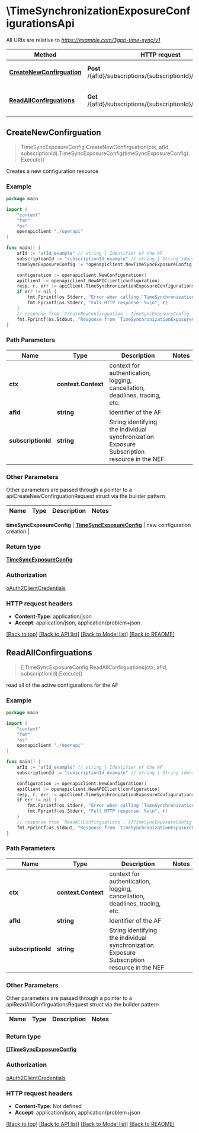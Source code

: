 # \TimeSynchronizationExposureConfigurationsApi

All URIs are relative to *https://example.com/3gpp-time-sync/v1*

Method | HTTP request | Description
------------- | ------------- | -------------
[**CreateNewConfirguation**](TimeSynchronizationExposureConfigurationsApi.md#CreateNewConfirguation) | **Post** /{afId}/subscriptions/{subscriptionId}/configurations | Creates a new configuration resource
[**ReadAllConfirguations**](TimeSynchronizationExposureConfigurationsApi.md#ReadAllConfirguations) | **Get** /{afId}/subscriptions/{subscriptionId}/configurations | read all of the active configurations for the AF



## CreateNewConfirguation

> TimeSyncExposureConfig CreateNewConfirguation(ctx, afId, subscriptionId).TimeSyncExposureConfig(timeSyncExposureConfig).Execute()

Creates a new configuration resource

### Example

```go
package main

import (
    "context"
    "fmt"
    "os"
    openapiclient "./openapi"
)

func main() {
    afId := "afId_example" // string | Identifier of the AF
    subscriptionId := "subscriptionId_example" // string | String identifying the individual synchronization Exposure Subscription resource in the NEF. 
    timeSyncExposureConfig := *openapiclient.NewTimeSyncExposureConfig(int32(123), *openapiclient.NewPtpInstance(*openapiclient.NewInstanceType(), *openapiclient.NewProtocol(), "PtpProfile_example"), int32(123), "ConfigNotifId_example", "ConfigNotifUri_example") // TimeSyncExposureConfig | new configuration creation

    configuration := openapiclient.NewConfiguration()
    apiClient := openapiclient.NewAPIClient(configuration)
    resp, r, err := apiClient.TimeSynchronizationExposureConfigurationsApi.CreateNewConfirguation(context.Background(), afId, subscriptionId).TimeSyncExposureConfig(timeSyncExposureConfig).Execute()
    if err != nil {
        fmt.Fprintf(os.Stderr, "Error when calling `TimeSynchronizationExposureConfigurationsApi.CreateNewConfirguation``: %v\n", err)
        fmt.Fprintf(os.Stderr, "Full HTTP response: %v\n", r)
    }
    // response from `CreateNewConfirguation`: TimeSyncExposureConfig
    fmt.Fprintf(os.Stdout, "Response from `TimeSynchronizationExposureConfigurationsApi.CreateNewConfirguation`: %v\n", resp)
}
```

### Path Parameters


Name | Type | Description  | Notes
------------- | ------------- | ------------- | -------------
**ctx** | **context.Context** | context for authentication, logging, cancellation, deadlines, tracing, etc.
**afId** | **string** | Identifier of the AF | 
**subscriptionId** | **string** | String identifying the individual synchronization Exposure Subscription resource in the NEF.  | 

### Other Parameters

Other parameters are passed through a pointer to a apiCreateNewConfirguationRequest struct via the builder pattern


Name | Type | Description  | Notes
------------- | ------------- | ------------- | -------------


 **timeSyncExposureConfig** | [**TimeSyncExposureConfig**](TimeSyncExposureConfig.md) | new configuration creation | 

### Return type

[**TimeSyncExposureConfig**](TimeSyncExposureConfig.md)

### Authorization

[oAuth2ClientCredentials](../README.md#oAuth2ClientCredentials)

### HTTP request headers

- **Content-Type**: application/json
- **Accept**: application/json, application/problem+json

[[Back to top]](#) [[Back to API list]](../README.md#documentation-for-api-endpoints)
[[Back to Model list]](../README.md#documentation-for-models)
[[Back to README]](../README.md)


## ReadAllConfirguations

> []TimeSyncExposureConfig ReadAllConfirguations(ctx, afId, subscriptionId).Execute()

read all of the active configurations for the AF

### Example

```go
package main

import (
    "context"
    "fmt"
    "os"
    openapiclient "./openapi"
)

func main() {
    afId := "afId_example" // string | Identifier of the AF
    subscriptionId := "subscriptionId_example" // string | String identifying the individual synchronization Exposure Subscription resource in the NEF

    configuration := openapiclient.NewConfiguration()
    apiClient := openapiclient.NewAPIClient(configuration)
    resp, r, err := apiClient.TimeSynchronizationExposureConfigurationsApi.ReadAllConfirguations(context.Background(), afId, subscriptionId).Execute()
    if err != nil {
        fmt.Fprintf(os.Stderr, "Error when calling `TimeSynchronizationExposureConfigurationsApi.ReadAllConfirguations``: %v\n", err)
        fmt.Fprintf(os.Stderr, "Full HTTP response: %v\n", r)
    }
    // response from `ReadAllConfirguations`: []TimeSyncExposureConfig
    fmt.Fprintf(os.Stdout, "Response from `TimeSynchronizationExposureConfigurationsApi.ReadAllConfirguations`: %v\n", resp)
}
```

### Path Parameters


Name | Type | Description  | Notes
------------- | ------------- | ------------- | -------------
**ctx** | **context.Context** | context for authentication, logging, cancellation, deadlines, tracing, etc.
**afId** | **string** | Identifier of the AF | 
**subscriptionId** | **string** | String identifying the individual synchronization Exposure Subscription resource in the NEF | 

### Other Parameters

Other parameters are passed through a pointer to a apiReadAllConfirguationsRequest struct via the builder pattern


Name | Type | Description  | Notes
------------- | ------------- | ------------- | -------------



### Return type

[**[]TimeSyncExposureConfig**](TimeSyncExposureConfig.md)

### Authorization

[oAuth2ClientCredentials](../README.md#oAuth2ClientCredentials)

### HTTP request headers

- **Content-Type**: Not defined
- **Accept**: application/json, application/problem+json

[[Back to top]](#) [[Back to API list]](../README.md#documentation-for-api-endpoints)
[[Back to Model list]](../README.md#documentation-for-models)
[[Back to README]](../README.md)

